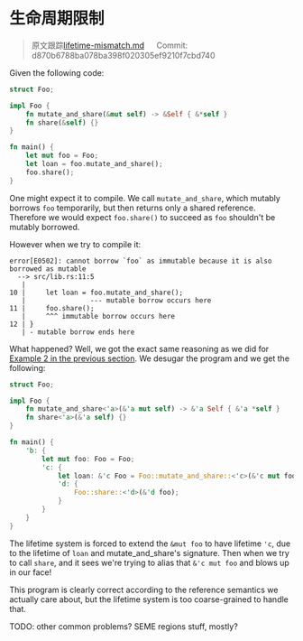 # 生命周期限制

> 原文跟踪[lifetime-mismatch.md](https://github.com/rust-lang-nursery/nomicon/blob/master/src/lifetime-mismatch.md) &emsp; Commit: d870b6788ba078ba398f020305ef9210f7cbd740

Given the following code:

```rust
struct Foo;

impl Foo {
    fn mutate_and_share(&mut self) -> &Self { &*self }
    fn share(&self) {}
}

fn main() {
    let mut foo = Foo;
    let loan = foo.mutate_and_share();
    foo.share();
}
```

One might expect it to compile. We call `mutate_and_share`, which mutably borrows
`foo` temporarily, but then returns only a shared reference. Therefore we
would expect `foo.share()` to succeed as `foo` shouldn't be mutably borrowed.

However when we try to compile it:

```text
error[E0502]: cannot borrow `foo` as immutable because it is also borrowed as mutable
  --> src/lib.rs:11:5
   |
10 |     let loan = foo.mutate_and_share();
   |                --- mutable borrow occurs here
11 |     foo.share();
   |     ^^^ immutable borrow occurs here
12 | }
   | - mutable borrow ends here
```

What happened? Well, we got the exact same reasoning as we did for
[Example 2 in the previous section][ex2]. We desugar the program and we get
the following:

```rust
struct Foo;

impl Foo {
    fn mutate_and_share<'a>(&'a mut self) -> &'a Self { &'a *self }
    fn share<'a>(&'a self) {}
}

fn main() {
    'b: {
        let mut foo: Foo = Foo;
        'c: {
            let loan: &'c Foo = Foo::mutate_and_share::<'c>(&'c mut foo);
            'd: {
                Foo::share::<'d>(&'d foo);
            }
        }
    }
}
```

The lifetime system is forced to extend the `&mut foo` to have lifetime `'c`,
due to the lifetime of `loan` and mutate_and_share's signature. Then when we
try to call `share`, and it sees we're trying to alias that `&'c mut foo` and
blows up in our face!

This program is clearly correct according to the reference semantics we actually
care about, but the lifetime system is too coarse-grained to handle that.

TODO: other common problems? SEME regions stuff, mostly?

[ex2]: lifetimes.html#example-aliasing-a-mutable-reference
